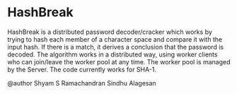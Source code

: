 HashBreak
=========

HashBreak is a distributed password decoder/cracker which works by trying to hash each member of a character space and compare it with the input hash. If there is a match, it derives a conclusion that the password is decoded. The algorithm works in a distributed way, using worker clients who can join/leave the worker pool at any time. The worker pool is managed by the Server. The code currently works for SHA-1.  



@author
Shyam S Ramachandran
Sindhu Alagesan
